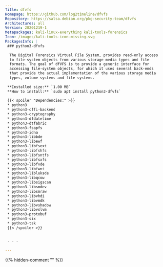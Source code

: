 ```yaml
---
Title: dfvfs
Homepage: https://github.com/log2timeline/dfvfs
Repository: https://salsa.debian.org/pkg-security-team/dfvfs
Architectures: all
Version: 20201219-1
Metapackages: kali-linux-everything kali-tools-forensics 
Icon: /images/kali-tools-icon-missing.svg
PackagesInfo: |
 ### python3-dfvfs
 
  The Digital Forensics Virtual File System, provides read-only access
  to file-system objects from various storage media types and file
  formats. The goal of dfVFS is to provide a generic interface for
  accessing file-system objects, for which it uses several back-ends
  that provide the actual implementation of the various storage media
  types, volume systems and file systems.
 
 **Installed size:** `1.00 MB`  
 **How to install:** `sudo apt install python3-dfvfs`  
 
 {{< spoiler "Dependencies:" >}}
 * python3
 * python3-cffi-backend 
 * python3-cryptography 
 * python3-dfdatetime 
 * python3-dtfabric 
 * python3-fsapfs 
 * python3-idna 
 * python3-libbde 
 * python3-libewf 
 * python3-libfsext 
 * python3-libfshfs 
 * python3-libfsntfs 
 * python3-libfsxfs 
 * python3-libfvde 
 * python3-libfwnt 
 * python3-libluksde 
 * python3-libqcow 
 * python3-libsigscan 
 * python3-libsmdev 
 * python3-libsmraw 
 * python3-libvhdi 
 * python3-libvmdk 
 * python3-libvshadow 
 * python3-libvslvm 
 * python3-protobuf
 * python3-six 
 * python3-tsk 
 {{< /spoiler >}}
 
 
 - - -
 
---
```

{{% hidden-comment "<!--Do not edit anything above this line-->" %}}
